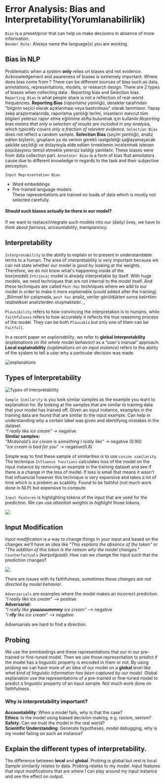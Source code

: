 # Error Analysis: Bias and Interpretability(Yorumlanabilirlik)

`Bias` is a preset/prior that can help us make decisions in absence of more information. <br>
`Bender Rule:` Always name the language(s) you are working.<br>

## Bias in NLP

Problematic when a system **only** relies on biases and not evidence. Acknowledgement and awareness of biases is extremely important. Where does bias come from ? There can be different sources of bias such as data, annotations, representations, models, or research design. There are 2 types of biases when collecting data : Reporting bias and Selection bias. `Reporting Bias` is what people share is not a reflection of real-world frequencies. **Reporting Bias** (_raporlama yanlılığı_), denekler tarafından "bilginin seçici olarak açıklanması veya bastırılması" olarak tanımlanır. Yapay zeka araştırmalarında, raporlama yanlılığı terimi, insanların mevcut tüm bilgileri yetersiz rapor etme eğilimine atıfta bulunmak için kullanılır._Reporting bias means that only a selection of results are included in any analysis, which typically covers only a fraction of relevant evidence._
`Selection Bias` does not reflect a random sample. **Selection Bias** (_seçim yanlılığı_), analiz edilen kişilerin, grupların ya da verinin gerekli rastgeleliği sağlayamayacak şekilde seçildiği ve dolayısıyla elde edilen örneklemin incelenmek istenen popülasyonu temsil etmekte yetersiz kaldığı yanlılıktır. These biases were from data collection part. `Annotator Bias` is a form of bias that annotators cause due to different knowledge in regards to the task and their subjective perception.

`Input Representation Bias`

- Word embeddings<br>
- Pre-trained language models<br>
  These representations are trained on loads of data which is mostly not selected carefully.

#### Should such biases actually be there in our model?

If we want to replace/integrate such models into our (daily) lives, we have to think about _fairness_, _accountability_, _transparency_.

## Interpretability

`Interpretability` is the ability to explain or to present in understandable terms to a human.
The area of interpretability is very important because we can not state whether our model is good by looking at the weights. Therefore, we do not know what's happening inside of the box(model).`Intrinsic` model is already interpretable by itself. With huge models, we need techniques that are not internal to the model itself. And these techniques are called `Post-hoc` techniques where we add to our model in order to make it more _explainable_.(could added after the training)
_Bilimsel bir çalışmada, `post hoc` analiz, veriler görüldükten sonra belirtilen istatistiksel analizlerden oluşmaktadır. _

`Plausibility` refers to how convincing the interpretation is to humans, while `faithfulness` refers to how accurately it reflects the true reasoning process of the model. They can be both `Plausible` but only one of them can be `Faitfull`.

In a recent paper on _explainability_, we refer to **global interpretability** _(explanations on the whole model behavior)_ as a “user's manual” approach. **Local explainability** _(explanations on an input instance)_ refers to the ability of the system to tell a user why a particular decision was made.

![explanations](https://firebasestorage.googleapis.com/v0/b/birthday-react-6eca4.appspot.com/o/Natural-Language-Processing%2FWeek%205%20%3A%20Bias%20and%20Interpretability%2Fglocal.jpg?alt=media&token=d3fa42a5-b1fc-4fa0-be06-a1bf95dbce96)

## Types of Interpretability

![Types of Interpretability](https://firebasestorage.googleapis.com/v0/b/birthday-react-6eca4.appspot.com/o/Natural-Language-Processing%2FWeek%205%20%3A%20Bias%20and%20Interpretability%2Finter.jpg?alt=media&token=dad0388b-08c7-48d6-9035-8cc3d84ef388)

`Sample Similarity` is you look similar samples as the example you want to explanation for. By looking at the samples that are similar to training data that your model has trained off. Given an input instance, examples in the training data are found that are similar to the input example. Can help in understanding why a certain label was given and identifying mistakes in the dataset.<br>
_"I really like ice cream"_ -> negative <br>
**Similar samples:**<br>
_”Mcdonald’s ice cream is something I really like”_ -> negative (0.90)<br>
_”ice cream is bad for you”_ -> negative(0.8)<br>

Simple way to find these sample of similarities is to use `cosine similarity`. The technique `Influence functions` calculates loss of the model on the input instance by removing an example in the training dataset and see if there is a change in the loss of model. If loss is small that means it wasn't that influencial however this technique is very expensive and takes a lot of time which is a probem as scability. Found to be faithful (not much work done in NLP) but expensive to compute.<br>

`Input Features` is highlighting tokens of the input that are used for the prediction. We can use _attention weights_ to _highlight_ those _tokens_.

![](https://firebasestorage.googleapis.com/v0/b/birthday-react-6eca4.appspot.com/o/Natural-Language-Processing%2FWeek%205%20%3A%20Bias%20and%20Interpretability%2Fwth.jpg?alt=media&token=a0ea6bc5-a269-4829-b03d-679d0cebccbb)

## Input Modification

_Input modification_ is a way to change things in your input and based on the changes we'll have an idea like _"This explains the absence of the token"_ or _"The addition of this token is the reason why the model changes."_ `Counterfactuals` _(karşıolgusal)_: How can we change the input such that the
prediction changes?

![](https://firebasestorage.googleapis.com/v0/b/birthday-react-6eca4.appspot.com/o/Natural-Language-Processing%2FWeek%205%20%3A%20Bias%20and%20Interpretability%2Fwht3.jpg?alt=media&token=93055e81-93f0-4c6a-9a72-295f49dcb35f)

There are issues with its faithfulness, sometimes these _changes are not directed by model behavior_.<br>

`Adversarials` are examples where the model makes an incorrect prediction.<br>
_"I really like ice cream"_ --> positive<br>
**Adversarial:**<br>
_"I really like **yuuuuuummmy** ice cream"_ --> negative<br>
_"I **rlly** like ice cream"_ --> negative<br>

Adversarials are hard to find a direction.

## Probing

We use the emmbedings and these representations that our in our pre-trained or fine-tuned model. Then we use those representation to predict if the model has a linguistic property is encoded in them or not. By using probing we can have more of an idea of our model on a **global** level like _what kind of linguistic information has been captured by our model_. Global explanation use the representations of a pre-trained or fine-tuned model to predict a linguistic property of an input sample. Not much work done on faithfulness.<br>

### Why is interpretability important?

**Accountability**: When a model fails, why is that the case?<br>
**Ethics**: Is the model using biased decision-making, e.g. racism, sexism?<br>
**Safety**: Can we trust the model in the real world?<br>
**Scientific Understanding**: Generate hypotheses, model debugging, why is my model failing on such an instance?<br>

## Explain the different types of interpretability.

The difference between **local** and **global**. Probing is global but rest is local. Sample similarity relates to data. Probing relates to my model. Input features that input modifications that are where I can play around my input instance and see the effect on output.
